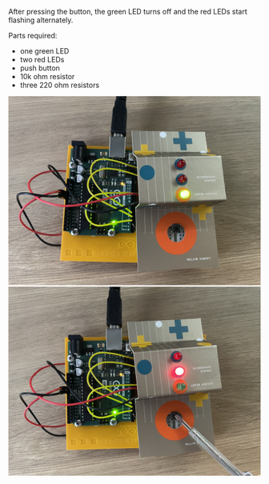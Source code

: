 After pressing the button, the green LED turns off and the red LEDs start flashing alternately.

Parts required:
- one green LED
- two red LEDs
- push button
- 10k ohm resistor
- three 220 ohm resistors

![img1](img1.jpeg)
![img2](img2.jpeg)
